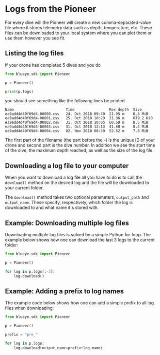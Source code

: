 # Logs from the Pioneer

For every dive will the Pioneer will create a new comma-separated-value file where it
stores telemetry data such as depth, temperature, etc. These files can be downloaded to
your local system where you can plot them or use them however you see fit.

## Listing the log files
If your drone has completed 5 dives and you do

```python
from blueye.sdk import Pioneer

p = Pioneer()

print(p.logs)
```

you should see something like the following lines be printed

```
Name                        Time                Max depth  Size
ea9add4d40f69d4-00000.csv   24. Oct 2018 09:40  21.05 m    6.3 MiB
ea9add4d40f69d4-00001.csv   25. Oct 2018 10:29  21.06 m    879.2 KiB
ea9add4d40f69d4-00002.csv   31. Oct 2018 10:05  60.69 m    8.5 MiB
ea9add4d40f69d4-00003.csv   31. Oct 2018 12:13  41.68 m    8.4 MiB
ea9add4d40f69d4-00004.csv   02. Nov 2018 08:59  52.52 m    7.8 MiB
```

The first part of the filename (the part before the -) is the unique ID of your drone
and second part is the dive number. In addition we see the start time of the dive, the
maximum depth reached, as well as the size of the log file.

## Downloading a log file to your computer
When you want to download a log file all you have to do is to call the `download()`
method on the desired log and the file will be downloaded to your current folder.

The `download()` method takes two optional parameters, `output_path` and `output_name`.
These specify, respectively, which folder the log is downloaded to and what name it's
stored with.

## Example: Downloading multiple log files
Downloading multiple log files is solved by a simple Python for-loop. The example below
shows how one can download the last 3 logs to the current folder:

```python
from blueye.sdk import Pioneer

p = Pioneer()

for log in p.logs[:-3]:
    log.download()
```

## Example: Adding a prefix to log names
The example code below shows how one can add a simple prefix to all log files when
downloading:

```python
from blueye.sdk import Pioneer

p = Pioneer()

prefix = "pre_"

for log in p.logs:
    log.download(output_name=prefix+log.name)
```
